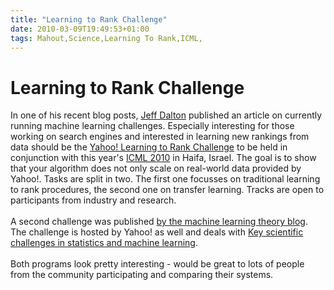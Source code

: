 ```yaml
---
title: "Learning to Rank Challenge"
date: 2010-03-09T19:49:53+01:00
tags: Mahout,Science,Learning To Rank,ICML,
---
```


# Learning to Rank Challenge


In one of his recent blog posts, <a 
href="http://www.searchenginecaffe.com/2010/02/yahoo-learning-to-rank-challenge-at.html<br>">Jeff Dalton</a> published 
an article on currently running machine learning challenges. Especially interesting for those working on search engines 
and interested in learning new rankings from data should be the <a 
href="http://learningtorankchallenge.yahoo.com/">Yahoo! Learning to Rank Challenge</a> to be held in conjunction with 
this year's <a href="http://www.icml2010.org/">ICML 2010</a> in Haifa, Israel. The goal is to show that your algorithm 
does not only scale on real-world data provided by Yahoo!. Tasks are split in two. The first one focusses on 
traditional learning to rank procedures, the second one on transfer learning. Tracks are open to participants from 
industry and research.<br><br>A second challenge was published <a href="http://hunch.net/?p=1236">by the machine 
learning theory blog</a>. The challenge is hosted by Yahoo! as well and deals with <a 
href="http://labs.yahoo.com/ksc">Key scientific challenges in statistics and machine learning</a>.<br><br>Both programs 
look pretty interesting - would be great to lots of people from the community participating and comparing their 
systems.<br>
